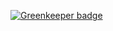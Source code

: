 
[![Greenkeeper badge](https://badges.greenkeeper.io/mauricedb/qnh-devdays-2016.svg)](https://greenkeeper.io/)
